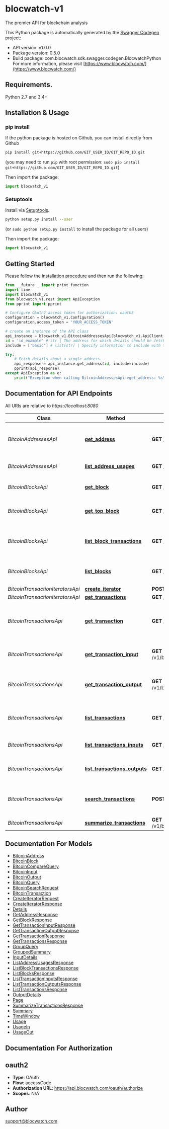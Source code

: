 # blocwatch-v1
The premier API for blockchain analysis

This Python package is automatically generated by the [Swagger Codegen](https://github.com/swagger-api/swagger-codegen) project:

- API version: v1.0.0
- Package version: 0.5.0
- Build package: com.blocwatch.sdk.swagger.codegen.BlocwatchPython
For more information, please visit [https://www.blocwatch.com/](https://www.blocwatch.com/)

## Requirements.

Python 2.7 and 3.4+

## Installation & Usage
### pip install

If the python package is hosted on Github, you can install directly from Github

```sh
pip install git+https://github.com/GIT_USER_ID/GIT_REPO_ID.git
```
(you may need to run `pip` with root permission: `sudo pip install git+https://github.com/GIT_USER_ID/GIT_REPO_ID.git`)

Then import the package:
```python
import blocwatch_v1 
```

### Setuptools

Install via [Setuptools](http://pypi.python.org/pypi/setuptools).

```sh
python setup.py install --user
```
(or `sudo python setup.py install` to install the package for all users)

Then import the package:
```python
import blocwatch_v1
```

## Getting Started

Please follow the [installation procedure](#installation--usage) and then run the following:

```python
from __future__ import print_function
import time
import blocwatch_v1
from blocwatch_v1.rest import ApiException
from pprint import pprint

# Configure OAuth2 access token for authorization: oauth2
configuration = blocwatch_v1.Configuration()
configuration.access_token = 'YOUR_ACCESS_TOKEN'

# create an instance of the API class
api_instance = blocwatch_v1.BitcoinAddressesApi(blocwatch_v1.ApiClient(configuration))
id = 'id_example' # str | The address for which details should be fetched.
include = ['basic'] # list[str] | Specify information to include with the address. (optional) (default to basic)

try:
    # Fetch details about a single address.
    api_response = api_instance.get_address(id, include=include)
    pprint(api_response)
except ApiException as e:
    print("Exception when calling BitcoinAddressesApi->get_address: %s\n" % e)

```

## Documentation for API Endpoints

All URIs are relative to *https://localhost:8080*

Class | Method | HTTP request | Description
------------ | ------------- | ------------- | -------------
*BitcoinAddressesApi* | [**get_address**](docs/BitcoinAddressesApi.md#get_address) | **GET** /v1/bitcoin/addresses/{id} | Fetch details about a single address.
*BitcoinAddressesApi* | [**list_address_usages**](docs/BitcoinAddressesApi.md#list_address_usages) | **GET** /v1/bitcoin/addresses/{id}/usages | List usages for a single address.
*BitcoinBlocksApi* | [**get_block**](docs/BitcoinBlocksApi.md#get_block) | **GET** /v1/bitcoin/blocks/{id} | Get a single block by block hash.
*BitcoinBlocksApi* | [**get_top_block**](docs/BitcoinBlocksApi.md#get_top_block) | **GET** /v1/bitcoin/blocks/top | Fetch the most recent accepted block.
*BitcoinBlocksApi* | [**list_block_transactions**](docs/BitcoinBlocksApi.md#list_block_transactions) | **GET** /v1/bitcoin/blocks/{id}/transactions | List transactions within a single block.
*BitcoinBlocksApi* | [**list_blocks**](docs/BitcoinBlocksApi.md#list_blocks) | **GET** /v1/bitcoin/blocks | List blocks matching given criteria.
*BitcoinTransactionIteratorsApi* | [**create_iterator**](docs/BitcoinTransactionIteratorsApi.md#create_iterator) | **POST** /v1/bitcoin/transactions/iterators | 
*BitcoinTransactionIteratorsApi* | [**get_transactions**](docs/BitcoinTransactionIteratorsApi.md#get_transactions) | **GET** /v1/bitcoin/transactions/iterators | 
*BitcoinTransactionsApi* | [**get_transaction**](docs/BitcoinTransactionsApi.md#get_transaction) | **GET** /v1/bitcoin/transactions/{id} | Fetch a single transaction by transaction id.
*BitcoinTransactionsApi* | [**get_transaction_input**](docs/BitcoinTransactionsApi.md#get_transaction_input) | **GET** /v1/bitcoin/transactions/{id}/inputs/{index} | Fetch a single input for a single transaction.
*BitcoinTransactionsApi* | [**get_transaction_output**](docs/BitcoinTransactionsApi.md#get_transaction_output) | **GET** /v1/bitcoin/transactions/{id}/outputs/{index} | Fetch a single output for a single transaction.
*BitcoinTransactionsApi* | [**list_transactions**](docs/BitcoinTransactionsApi.md#list_transactions) | **GET** /v1/bitcoin/transactions | List transactions matching a given criteria.
*BitcoinTransactionsApi* | [**list_transactions_inputs**](docs/BitcoinTransactionsApi.md#list_transactions_inputs) | **GET** /v1/bitcoin/transactions/{id}/inputs | List inputs for a single transaction.
*BitcoinTransactionsApi* | [**list_transactions_outputs**](docs/BitcoinTransactionsApi.md#list_transactions_outputs) | **GET** /v1/bitcoin/transactions/{id}/outputs | List outputs from a single transaction.
*BitcoinTransactionsApi* | [**search_transactions**](docs/BitcoinTransactionsApi.md#search_transactions) | **POST** /v1/bitcoin/transactions/search | Search transactions matching a given criteria.
*BitcoinTransactionsApi* | [**summarize_transactions**](docs/BitcoinTransactionsApi.md#summarize_transactions) | **GET** /v1/bitcoin/transactions/summary/by/{unit} | 


## Documentation For Models

 - [BitcoinAddress](docs/BitcoinAddress.md)
 - [BitcoinBlock](docs/BitcoinBlock.md)
 - [BitcoinCompareQuery](docs/BitcoinCompareQuery.md)
 - [BitcoinInput](docs/BitcoinInput.md)
 - [BitcoinOutput](docs/BitcoinOutput.md)
 - [BitcoinQuery](docs/BitcoinQuery.md)
 - [BitcoinSearchRequest](docs/BitcoinSearchRequest.md)
 - [BitcoinTransaction](docs/BitcoinTransaction.md)
 - [CreateIteratorRequest](docs/CreateIteratorRequest.md)
 - [CreateIteratorResponse](docs/CreateIteratorResponse.md)
 - [Details](docs/Details.md)
 - [GetAddressResponse](docs/GetAddressResponse.md)
 - [GetBlockResponse](docs/GetBlockResponse.md)
 - [GetTransactionInputResponse](docs/GetTransactionInputResponse.md)
 - [GetTransactionOutputResponse](docs/GetTransactionOutputResponse.md)
 - [GetTransactionResponse](docs/GetTransactionResponse.md)
 - [GetTransactionsResponse](docs/GetTransactionsResponse.md)
 - [GroupQuery](docs/GroupQuery.md)
 - [GroupedSummary](docs/GroupedSummary.md)
 - [InputDetails](docs/InputDetails.md)
 - [ListAddressUsagesResponse](docs/ListAddressUsagesResponse.md)
 - [ListBlockTransactionsResponse](docs/ListBlockTransactionsResponse.md)
 - [ListBlocksResponse](docs/ListBlocksResponse.md)
 - [ListTransactionInputsResponse](docs/ListTransactionInputsResponse.md)
 - [ListTransactionOutputsResponse](docs/ListTransactionOutputsResponse.md)
 - [ListTransactionsResponse](docs/ListTransactionsResponse.md)
 - [OutputDetails](docs/OutputDetails.md)
 - [Page](docs/Page.md)
 - [SummarizeTransactionsResponse](docs/SummarizeTransactionsResponse.md)
 - [Summary](docs/Summary.md)
 - [TimeWindow](docs/TimeWindow.md)
 - [Usage](docs/Usage.md)
 - [UsageIn](docs/UsageIn.md)
 - [UsageOut](docs/UsageOut.md)


## Documentation For Authorization


## oauth2

- **Type**: OAuth
- **Flow**: accessCode
- **Authorization URL**: https://api.blocwatch.com/oauth/authorize
- **Scopes**: N/A


## Author

support@blocwatch.com

